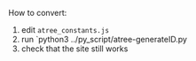 How to convert:

1. edit `atree_constants.js`
2. run `python3 ../py_script/atree-generateID.py
3. check that the site still works
